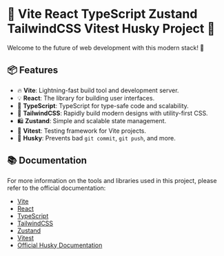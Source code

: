 # 🚀 Vite React TypeScript Zustand TailwindCSS Vitest Husky Project 🚀

Welcome to the future of web development with this modern stack! 🌟

## 📦 Features

- 🔥 **Vite**: Lightning-fast build tool and development server.
- 💡 **React**: The library for building user interfaces.
- 🧩 **TypeScript**: TypeScript for type-safe code and scalability.
- 🎨 **TailwindCSS**: Rapidly build modern designs with utility-first CSS.
- 🛍️ **Zustand**: Simple and scalable state management.
- 🧪 **Vitest**: Testing framework for Vite projects.
- 🐶 **Husky**: Prevents bad `git commit`, `git push`, and more.

## 📚 Documentation

For more information on the tools and libraries used in this project, please refer to the official documentation:

- [Vite](https://vitejs.dev/)
- [React](https://reactjs.org/)
- [TypeScript](https://www.typescriptlang.org/)
- [TailwindCSS](https://tailwindcss.com/)
- [Zustand](https://github.com/pmndrs/zustand)
- [Vitest](https://vitest.dev/)
- [Official Husky Documentation](https://typicode.github.io/husky/#/)
